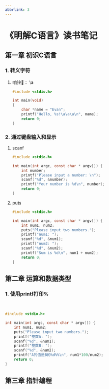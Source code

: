 ```yaml
---
abbrlink: 3
---
```

# 《明解C语言》读书笔记

## 第一章 初识C语言

### 1. 转义字符

1. 响铃🔔： \a

   <!--不过似乎没有什么用-->

   ```c
   #include <stdio.h>
   
   int main(void)
   {
       char *name = "Evan";
       printf("Hello, %s!\a\a\a\n", name);
       return 0;
   }
   ```

### 2. 通过键盘输入和显示

 1. scanf

    ```C
    #include <stdio.h>
    
    int main(int argc, const char * argv[]) {
        int number;
        printf("Please input a number: \n");
        scanf("%d", &number);
        printf("Your number is %d\n", number);
        return 0;
    }
    ```

2. puts

   <!--注意puts已经带换行了-->

   <!--scanf后面不用加\n-->

   ```C
   #include <stdio.h>
   
   int main(int argc, const char * argv[]) {
       int num1, num2;
       puts("Please input two numbers.");
       printf("num1: ");
       scanf("%d", &num1);
       printf("num2: ");
       scanf("%d", &num2);
       printf("Sum is %d\n", num1 + num2);
       return 0;
   }
   ```

## 第二章 运算和数据类型

### 1. 使用printf打印%

​	<!--如果想通过printf打印%的话，必须写成%%-->     

```C
#include <stdio.h>

int main(int argc, const char * argv[]) {
    int num1, num2;
    puts("Please input two numbers.");
    printf("整数A: ");
    scanf("%d", &num1);
    printf("整数B: ");
    scanf("%d", &num2);
    printf("A的值是B的%d%%\n", num1*100/num2);
    return 0;
}
```

## 第三章 指针编程

